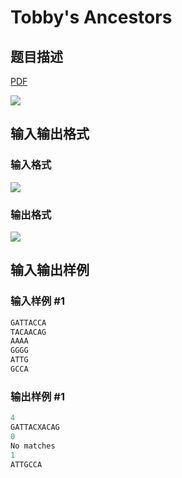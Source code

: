 # Tobby&#039;s Ancestors

## 题目描述

[problemUrl]: https://uva.onlinejudge.org/index.php?option=com_onlinejudge&Itemid=8&category=871&page=show_problem&problem=5093

[PDF](https://uva.onlinejudge.org/external/131/p13182.pdf)

![](https://cdn.luogu.com.cn/upload/vjudge_pic/UVA13182/09034ea6fdd27b9219bae8146532d1cf3857e999.png)

## 输入输出格式

### 输入格式

![](https://cdn.luogu.com.cn/upload/vjudge_pic/UVA13182/32bb8bf7408314153b7cf96bf4f5bd301cb6f538.png)

### 输出格式

![](https://cdn.luogu.com.cn/upload/vjudge_pic/UVA13182/fd455dbc9113cd028315679b21b7f339564c5181.png)

## 输入输出样例

### 输入样例 #1

```cpp
GATTACCA
TACAACAG
AAAA
GGGG
ATTG
GCCA
```


### 输出样例 #1

```cpp
4
GATTACXACAG
0
No matches
1
ATTGCCA
```


